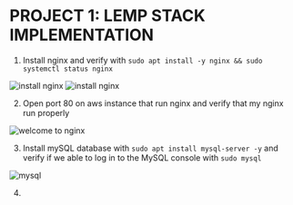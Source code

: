 # PROJECT 1: LEMP STACK IMPLEMENTATION

1. Install nginx and verify with ```sudo apt install -y nginx && sudo systemctl status nginx```

![install nginx](https://user-images.githubusercontent.com/55023518/163154026-9feb5dc4-6bc1-4416-8642-9043cac4f86c.jpg)
![install nginx](https://user-images.githubusercontent.com/55023518/163154339-a0888183-f8b8-4c60-a3cc-d12cec996e67.jpg)

2. Open port 80 on aws instance that run nginx and verify that my nginx run properly

![welcome to nginx](https://user-images.githubusercontent.com/55023518/163156673-d4685cd6-6144-4ee7-859a-f33d3ec29b26.jpg)

3. Install mySQL database with ```sudo apt install mysql-server -y``` and verify if we able to log in to the MySQL console with ```sudo mysql```

![mysql](https://user-images.githubusercontent.com/55023518/163167041-86b17032-496a-4781-8fdd-9412240d6492.jpg)

4.


